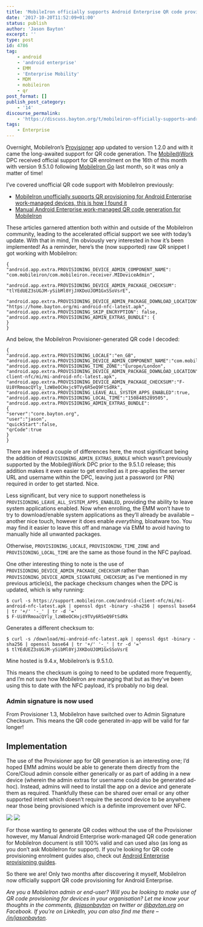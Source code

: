 ```yaml
---
title: 'MobileIron officially supports Android Enterprise QR code provisioning'
date: '2017-10-20T11:52:09+01:00'
status: publish
author: 'Jason Bayton'
excerpt: ''
type: post
id: 4786
tag:
    - android
    - 'android enterprise'
    - EMM
    - 'Enterprise Mobility'
    - MDM
    - mobileiron
    - qr
post_format: []
publish_post_category:
    - '14'
discourse_permalink:
    - 'https://discuss.bayton.org/t/mobileiron-officially-supports-android-enterprise-qr-code-provisioning/77'
tags:
    - Enterprise
---
```

Overnight, MobileIron’s [Provisioner](https://play.google.com/store/apps/details?id=com.mobileiron.client.android.nfcprovisioner) app updated to version 1.2.0 and with it came the long-awaited support for QR code generation. The [Mobile@Work](https://play.google.com/store/apps/details?id=com.mobileiron) DPC received official support for QR enrolment on the 16th of this month with version 9.5.1.0 following [MobileIron Go](https://play.google.com/store/apps/details?id=com.mobileiron.anyware.android) last month, so it was only a matter of time!

I’ve covered unofficial QR code support with MobileIron previously:

- [MobileIron unofficially supports QR provisioning for Android Enterprise work-managed devices, this is how I found it](/2017/08/mobileiron-supports-qr-provisioning-for-android-enterprise-work-managed-devices-this-is-how-i-found-it/)
- [Manual Android Enterprise work-managed QR code generation for MobileIron](/docs/enterprise-mobility/mobileiron/manual-android-enterprise-work-managed-qr-code-generation-for-mobileiron/)

These articles garnered attention both within and outside of the MobileIron community, leading to the accelerated official support we see with today’s update. With that in mind, I’m obviously very interested in how it’s been implemented! As a reminder, here’s the (now supported) raw QR snippet I got working with MobileIron:

```
{
"android.app.extra.PROVISIONING_DEVICE_ADMIN_COMPONENT_NAME":
"com.mobileiron/com.mobileiron.receiver.MIDeviceAdmin",
 
"android.app.extra.PROVISIONING_DEVICE_ADMIN_PACKAGE_CHECKSUM":
"tlYEdUEZ3sUGJM-ySibMl0YjJXKDoUJOM1GxSSoVsrE",
 
"android.app.extra.PROVISIONING_DEVICE_ADMIN_PACKAGE_DOWNLOAD_LOCATION":
"https://home.bayton.org/mi-android-nfc-latest.apk",
"android.app.extra.PROVISIONING_SKIP_ENCRYPTION": false,
"android.app.extra.PROVISIONING_ADMIN_EXTRAS_BUNDLE": {
}
}
```

And below, the MobileIron Provisioner-generated QR code I decoded:

```
{
"android.app.extra.PROVISIONING_LOCALE":"en_GB",
"android.app.extra.PROVISIONING_DEVICE_ADMIN_COMPONENT_NAME":"com.mobileiron/.receiver.MIDeviceAdmin",
"android.app.extra.PROVISIONING_TIME_ZONE":"Europe/London",
"android.app.extra.PROVISIONING_DEVICE_ADMIN_PACKAGE_DOWNLOAD_LOCATION":"https://support.mobileiron.com/android-client-nfc/mi/mi-android-nfc-latest.apk",
"android.app.extra.PROVISIONING_DEVICE_ADMIN_PACKAGE_CHECKSUM":"F-Ui0YRmoacQYly_lzW8eOCHxjc9TVy6R5eQ9FtSdRk",
"android.app.extra.PROVISIONING_LEAVE_ALL_SYSTEM_APPS_ENABLED":true,
"android.app.extra.PROVISIONING_LOCAL_TIME":"1508485289505",
"android.app.extra.PROVISIONING_ADMIN_EXTRAS_BUNDLE":
{
"server":"core.bayton.org",
"user":"jason",
"quickStart":false,
"qrCode":true
}
}
```

There are indeed a couple of differences here, the most significant being the addition of `PROVISIONING_ADMIN_EXTRAS_BUNDLE` which wasn’t previously supported by the Mobile@Work DPC prior to the 9.5.1.0 release; this addition makes it even easier to get enrolled as it pre-applies the server URL and username within the DPC, leaving just a password (or PIN) required in order to get started. Nice.

Less significant, but very nice to support nonetheless is `PROVISIONING_LEAVE_ALL_SYSTEM_APPS_ENABLED`, providing the ability to leave system applications enabled. Now when enrolling, the EMM won’t have to try to download/enable system applications as they’ll already be available – another nice touch, however it does enable *everything,* bloatware too. You may find it easier to leave this off and manage via EMM to avoid having to manually hide all unwanted packages.

Otherwise, `PROVISIONING_LOCALE`, `PROVISIONING_TIME_ZONE` and `PROVISIONING_LOCAL_TIME` are the same as those found in the NFC payload.

One other interesting thing to note is the use of `PROVISIONING_DEVICE_ADMIN_PACKAGE_CHECKSUM` rather than `PROVISIONING_DEVICE_ADMIN_SIGNATURE_CHECKSUM`; as I’ve mentioned in my previous article(s), the package checksum changes when the DPC is updated, which is why running:

```
$ curl -s https://support.mobileiron.com/android-client-nfc/mi/mi-android-nfc-latest.apk | openssl dgst -binary -sha256 | openssl base64 | tr '+/' '-_' | tr -d '='
$ F-Ui0YRmoacQYly_lzW8eOCHxjc9TVy6R5eQ9FtSdRk
```

Generates a different checksum to:

```
$ curl -s /download/mi-android-nfc-latest.apk | openssl dgst -binary -sha256 | openssl base64 | tr '+/' '-_' | tr -d '='
$ tlYEdUEZ3sUGJM-ySibMl0YjJXKDoUJOM1GxSSoVsrE
```

Mine hosted is 9.4.x, MobileIron’s is 9.5.1.0.

This means the checksum is going to need to be updated more frequently, and I’m not sure how MobileIron are managing that but as they’ve been using this to date with the NFC payload, it’s probably no big deal.

<div class="callout callout-success">

### Admin signature is now used

From Provisioner 1.3, MobileIron have switched over to Admin Signature Checksum. This means the QR code generated in-app will be valid for far longer!

</div>

Implementation
--------------

The use of the Provisioner app for QR generation is an interesting one; I’d hoped EMM admins would be able to generate them directly from the Core/Cloud admin console either generically or as part of adding in a new device (wherein the admin extras for username could also be generated ad-hoc). Instead, admins will need to install the app on a device and generate them as required. Thankfully these can be shared over email or any other supported intent which doesn’t require the second device to be anywhere near those being provisioned which is a definite improvement over NFC.

![](https://cdn.bayton.org/uploads/2017/10/Screenshot_20171020-113503.png) ![](https://cdn.bayton.org/uploads/2017/10/Screenshot_20171020-113509.png)

For those wanting to generate QR codes without the use of the Provisioner however, my Manual Android Enterprise work-managed QR code generation for MobileIron document is still 100% valid and can used also (as long as you don’t ask MobileIron for support). If you’re looking for QR code provisioning enrolment guides also, check out [Android Enterprise provisioning guides](/android/android-enterprise-provisioning-guides/).

So there we are! Only two months after discovering it myself, MobileIron now officially support QR code provisioning for Android Enterprise.

*Are you a MobileIron admin or end-user? Will you be looking to make use of QR code provisioning for devices in your organisation? Let me know your thoughts in the comments, [@jasonbayton](https://twitter.com/jasonbayton) on twitter or [@bayton.org](https://facebook.com/bayton.org) on Facebook. If you’re on LinkedIn, you can also find me there – [/in/jasonbayton](https://linkedin.com/in/jasonbayton).*